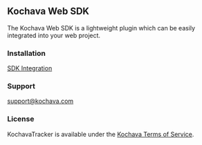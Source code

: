 ## Kochava Web SDK
The Kochava Web SDK is a lightweight plugin which can be easily integrated into your web project.

### Installation
[SDK Integration](https://support.kochava.com/web-sdk-integration/)

### Support
support@kochava.com

### License
KochavaTracker is available under the [Kochava Terms of Service](https://www.kochava.com/terms-of-service/).

